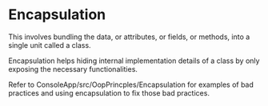 # Encapsulation
This involves bundling the data, or attributes, or fields, or methods, into a single unit called a class.

Encapsulation helps hiding internal implementation details of a class by only exposing the necessary functionalities.

Refer to ConsoleApp/src/OopPrincples/Encapsulation for examples of bad practices and using encapsulation to fix those bad practices.